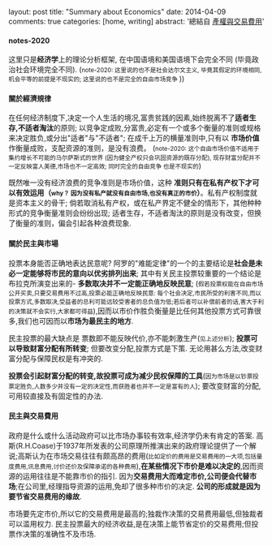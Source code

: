 layout: post
title: "Summary about Economics"
date: 2014-04-09
comments: true
categories: [home, writing]
abstract: '總結自 <a href="http://www.oklink.net/a/0011/1101/mgzy/003.htm">產權與交易費用</a>'



#### notes-2020 
这里只是**经济学**上的理论分析框架,  在中国语境和美国语境下会完全不同 (毕竟政治社会环境完全不同).  (<small>note-2020: 这里说的也不是社会达尔文主义, 毕竟其假定的环境相同,机会平等的前提是不现实的; 这里说的也不是完全的自由市场竞争 </small>))
   
#### 關於經濟規律
   
在任何经济制度下,决定一个人生活的境况,富贵贫践的因素,始终脱离不了**适者生存,不适者淘汰**的原则; 以竞争定成败,分富贵,必定有一个或多个衡量的准则或规格来决定胜负,或分出"适者"与"不适者"; 在成千上万的横量准则中,只有以 **市场价值**作衡量成败，支配资源的准则，是没有浪费。 (<small>note-2020: 这个自由市场价值不适用于集约增长不可能的马尔萨斯式的世界 (因为健全产权只会巩固资源的既存分配), 现存财富分配并不一定反映富人美德,市场也不一定高效; 同时完全的自由竞争 也是不现实的</small>)

既然唯一没有经济浪费的竞争准则是市场价值，这种 **准则只有在私有产权下才可以有效运用（<small>why？ 因为没有私产就没有自由市场,也没有真正的市价</small>）**。私有产权制度就是资本主义的骨干; 倘若取消私有产权，或在私产界定不健全的情形下，其他种种形式的竞争衡量准则会纷纷出现; 适者生存，不适者淘汰的原则是没有改变，但换了衡量的准则，偏会引起各种浪费现象.

#### 關於民主與市場
   
投票本身能否正确地表达民意呢? 阿罗的"难能定律"的一个的主要结论是**社会是未必一定能够将市民的意向以优劣排列出来**; 其中有关民主投票较重要的一个结论是布拉克所演变出来的- **多数取决并不一定能正确地反映民意**; (<small>假若投票权能在自由市场公开买卖,只要交易费用不过高,投票必能正确地反映民意: 每个社会决定,市民所受的利害不同,而以投票方式,多数取决,受益者的总利可能远较受害者的总负值为低;若后者可以补偿前者的话,害大于利的决策就不会实行,大家都可得益</small>),因而以市价作胜负衡量是比任何其他投票方式可靠很多,我们也可因而以**市场为最民主的地方**.

民主投票的最大缺点是 票数即不能反映代价,亦不能刺激生产(<small>见上述分析</small>); **投票可以导致财富分配有所转变**; 但要改变分配,投票方式是下策. 无论用甚么方法,改变财富分配与保障民权是有冲突的.


**投票会引起财富分配的转变,故投票可成为减少民权保障的工具**(<small>因为市场是以钞票投票定胜负,人数多少并没有一定的决定性,而获胜者也并不一定是富有的人</small>); 要改变财富的分配,可用较直接及有固定性的办法.
   
####  民主與交易費用
   
政府是什么或什么活动政府可以比市场办事较有效率,经济学仍未有肯定的答案. 高斯(R.H.Coase)于1937年所发表的公司原理所推演出来的政府理论提供了一个解说;高斯认为在市场交易往往有颇高昂的费用(<small>比如定价的费用是交易费用的一大项,包括量度费用,讯息费用,讨价还价及保障承诺的各种费用</small>),**在某些情况下市价是难以决定的**,因而资源的运用往往是不能靠市价的指引. 因为**交易费用大而难定市价,公司便会代替市场**;在公司里,经理指导资源的运用,免却了很多种市价的决定. **公司的形成就是因为要节省交易费用的缘故**.
   
市场要先定市价,所以它的交易费用是最高的;独裁作决策的交易费用最低,但独裁者可以滥用权力. 民主投票最大的经济收益,是在决策上能节省定价的交易费用;但投票作决策的准确性不及市场.
   
       
   
   


